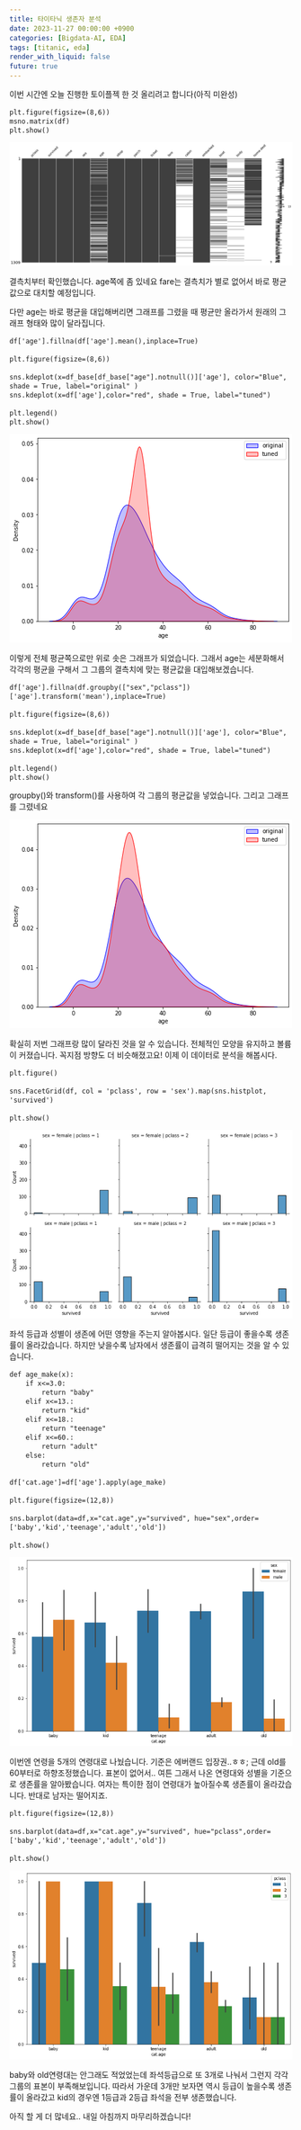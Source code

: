 ```yaml
---
title: 타이타닉 생존자 분석
date: 2023-11-27 00:00:00 +0900
categories: [Bigdata-AI, EDA]
tags: [titanic, eda]
render_with_liquid: false
future: true
---
```


이번 시간엔 오늘 진행한 토이플젝 한 것 올리려고 합니다(아직 미완성)

```
plt.figure(figsize=(8,6))
msno.matrix(df)
plt.show()
```

![Desktop View](/assets/img/Bigdata-AI/EDA/Titanic/1.png)

결측치부터 확인했습니다. age쪽에 좀 있네요 fare는 결측치가 별로 없어서 바로 평균값으로 대치할 예정입니다.

다만 age는 바로 평균을 대입해버리면 그래프를 그렸을 때 평균만 올라가서 원래의 그래프 형태와 많이 달라집니다.

```
df['age'].fillna(df['age'].mean(),inplace=True)

plt.figure(figsize=(8,6))

sns.kdeplot(x=df_base[df_base["age"].notnull()]['age'], color="Blue", shade = True, label="original" )
sns.kdeplot(x=df['age'],color="red", shade = True, label="tuned")

plt.legend()
plt.show()
```

![Desktop View](/assets/img/Bigdata-AI/EDA/Titanic/2.png)

이렇게 전체 평균쪽으로만 위로 솟은 그래프가 되었습니다. 그래서 age는 세분화해서 각각의 평균을 구해서 그 그룹의 결측치에 맞는 평균값을 대입해보겠습니다.

```
df['age'].fillna(df.groupby(["sex","pclass"])['age'].transform('mean'),inplace=True)

plt.figure(figsize=(8,6))

sns.kdeplot(x=df_base[df_base["age"].notnull()]['age'], color="Blue", shade = True, label="original" )
sns.kdeplot(x=df['age'],color="red", shade = True, label="tuned")

plt.legend()
plt.show()
```

groupby()와 transform()를 사용하여 각 그룹의 평균값을 넣었습니다. 그리고 그래프를 그렸네요

![Desktop View](/assets/img/Bigdata-AI/EDA/Titanic/3.png)

확실히 저번 그래프랑 많이 달라진 것을 알 수 있습니다. 전체적인 모양을 유지하고 볼륨이 커졌습니다. 꼭지점 방향도 더 비슷해졌고요! 이제 이 데이터로 분석을 해봅시다.

```
plt.figure()

sns.FacetGrid(df, col = 'pclass', row = 'sex').map(sns.histplot, 'survived')

plt.show()
```

![Desktop View](/assets/img/Bigdata-AI/EDA/Titanic/4.png)

좌석 등급과 성별이 생존에 어떤 영향을 주는지 알아봅시다. 일단 등급이 좋을수록 생존률이 올라갔습니다. 하지만 낮을수록 남자에서 생존률이 급격히 떨어지는 것을 알 수 있습니다.

```
def age_make(x):
    if x<=3.0:
        return "baby"
    elif x<=13.:
        return "kid"
    elif x<=18.:
        return "teenage"
    elif x<=60.:
        return "adult"
    else:
        return "old"

df['cat.age']=df['age'].apply(age_make)

plt.figure(figsize=(12,8))

sns.barplot(data=df,x="cat.age",y="survived", hue="sex",order=['baby','kid','teenage','adult','old'])

plt.show()
```

![Desktop View](/assets/img/Bigdata-AI/EDA/Titanic/5.png)

이번엔 연령을 5개의 연령대로 나눴습니다. 기준은 에버랜드 입장권..ㅎㅎ; 근데 old를 60부터로 하향조정했습니다. 표본이 없어서.. 여튼 그래서 나온 연령대와 성별을 기준으로 생존률을 알아봤습니다. 여자는 특이한 점이 연령대가 높아질수록 생존률이 올라갔습니다. 반대로 남자는 떨어지죠.

```
plt.figure(figsize=(12,8))

sns.barplot(data=df,x="cat.age",y="survived", hue="pclass",order=['baby','kid','teenage','adult','old'])

plt.show()
```

![Desktop View](/assets/img/Bigdata-AI/EDA/Titanic/6.png)

baby와 old연령대는 안그래도 적었었는데 좌석등급으로 또 3개로 나눠서 그런지 각각 그룹의 표본이 부족해보입니다. 따라서 가운데 3개만 보자면 역시 등급이 높을수록 생존률이 올라갔고 kid의 경우엔 1등급과 2등급 좌석을 전부 생존했습니다.

아직 할 게 더 많네요.. 내일 아침까지 마무리하겠습니다!